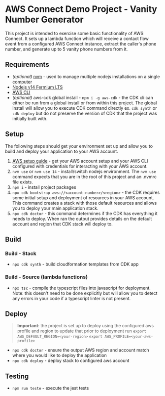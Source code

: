 # AWS Connect Demo Project - Vanity Number Generator

This project is intended to exercise some basic functionality of AWS Connect. It sets up a lambda function which will receive a contact flow event from a configured AWS Connect instance, extract the caller's phone number, and generate up to 5 vanity phone numbers from it.

## Requirements

* *(optional)* [nvm](https://github.com/nvm-sh/nvm) - used to manage multiple nodejs installations on a single computer
* [Nodejs v14 Fermium LTS](https://nodejs.org/download/release/latest-v14.x/)
* [AWS CLI](https://docs.aws.amazon.com/cli/latest/userguide/getting-started-install.html)
* *(optional)* aws-cdk global install - `npm i -g aws-cdk` - the CDK cli can either be run from a global install or from within this project. The global install will allow you to execute CDK command directly ex. `cdk synth` or `cdk deploy` but do not preserve the version of CDK that the project was initially built with.

## Setup

The following steps should get your environment set up and allow you to build and deploy your application to your AWS account.

1. [AWS setup guide](https://docs.aws.amazon.com/cli/latest/userguide/getting-started-prereqs.html) - get your AWS account setup and your AWS CLI configured with credentials for interacting with your AWS account.
2. `nvm use` or `nvm use 14` - install/switch nodejs environment. The `nvm use` command expects that you are in the root of this project and an .nvmrc file exists.
3. `npm i` - install project packages
4. `npx cdk bootstrap aws://<account-number>/<region>` - the CDK requires some initial setup and deployment of resources in your AWS account. This command creates a stack with those default resources and allows you to deploy your main application stack.
5. `npx cdk doctor` - this command determines if the CDK has everything it needs to deploy. When ran the output provides details on the default account and region that CDK stack will deploy to.

## Build

### Build - Stack
* `npx cdk synth` - build cloudformation templates from CDK app

### Build - Source (lambda functions)
* `npx tsc` - compile the typescript files into javascript for deployment. Note: this doesn't need to be done explicitly but will allow you to detect any errors in your code if a typescript linter is not present.

## Deploy 

> **Important**: the project is set up to deploy using the configured aws profile and region to update that prior to deployment run
`export AWS_DEFAULT_REGION=<your-region>`
`export AWS_PROFILE=<your-aws-profile>`

* `npx cdk doctor` - ensure the output AWS region and account match where you would like to deploy the application
* `npx cdk deploy` - deploy stack to configured aws account

## Testing

* `npm run teste` - execute the jest tests

